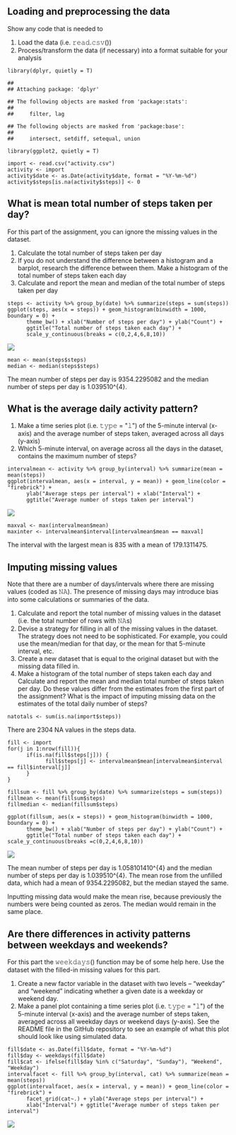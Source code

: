 Loading and preprocessing the data
----------------------------------

Show any code that is needed to

1.  Load the data (i.e. 𝚛𝚎𝚊𝚍.𝚌𝚜𝚟())
2.  Process/transform the data (if necessary) into a format suitable for
    your analysis

<!-- -->

    library(dplyr, quietly = T)

    ## 
    ## Attaching package: 'dplyr'

    ## The following objects are masked from 'package:stats':
    ## 
    ##     filter, lag

    ## The following objects are masked from 'package:base':
    ## 
    ##     intersect, setdiff, setequal, union

    library(ggplot2, quietly = T)

    import <- read.csv("activity.csv")
    activity <- import
    activity$date <- as.Date(activity$date, format = "%Y-%m-%d")
    activity$steps[is.na(activity$steps)] <- 0

What is mean total number of steps taken per day?
-------------------------------------------------

For this part of the assignment, you can ignore the missing values in
the dataset.

1.  Calculate the total number of steps taken per day
2.  If you do not understand the difference between a histogram and a
    barplot, research the difference between them. Make a histogram of
    the total number of steps taken each day
3.  Calculate and report the mean and median of the total number of
    steps taken per day

<!-- -->

    steps <- activity %>% group_by(date) %>% summarize(steps = sum(steps))
    ggplot(steps, aes(x = steps)) + geom_histogram(binwidth = 1000, boundary = 0) +
          theme_bw() + xlab("Number of steps per day") + ylab("Count") +
          ggtitle("Total number of steps taken each day") + 
          scale_y_continuous(breaks = c(0,2,4,6,8,10))

![](PA1_Template_files/figure-markdown_strict/Steps%20Histogram-1.png)

    mean <- mean(steps$steps)
    median <- median(steps$steps)

The mean number of steps per day is 9354.2295082 and the median number
of steps per day is 1.039510^{4}.

What is the average daily activity pattern?
-------------------------------------------

1.  Make a time series plot (i.e. 𝚝𝚢𝚙𝚎 = "𝚕") of the 5-minute
    interval (x-axis) and the average number of steps taken, averaged
    across all days (y-axis)
2.  Which 5-minute interval, on average across all the days in the
    dataset, contains the maximum number of steps?

<!-- -->

    intervalmean <- activity %>% group_by(interval) %>% summarize(mean = mean(steps))
    ggplot(intervalmean, aes(x = interval, y = mean)) + geom_line(color = "firebrick") +
          ylab("Average steps per interval") + xlab("Interval") + 
          ggtitle("Average number of steps taken per interval")

![](PA1_Template_files/figure-markdown_strict/Time%20series-1.png)

    maxval <- max(intervalmean$mean)
    maxinter <- intervalmean$interval[intervalmean$mean == maxval]

The interval with the largest mean is 835 with a mean of 179.1311475.

Imputing missing values
-----------------------

Note that there are a number of days/intervals where there are missing
values (coded as 𝙽𝙰). The presence of missing days may introduce bias
into some calculations or summaries of the data.

1.  Calculate and report the total number of missing values in the
    dataset (i.e. the total number of rows with 𝙽𝙰s)
2.  Devise a strategy for filling in all of the missing values in
    the dataset. The strategy does not need to be sophisticated. For
    example, you could use the mean/median for that day, or the mean for
    that 5-minute interval, etc.
3.  Create a new dataset that is equal to the original dataset but with
    the missing data filled in.
4.  Make a histogram of the total number of steps taken each day and
    Calculate and report the mean and median total number of steps taken
    per day. Do these values differ from the estimates from the first
    part of the assignment? What is the impact of imputing missing data
    on the estimates of the total daily number of steps?

<!-- -->

    natotals <- sum(is.na(import$steps))

There are 2304 NA values in the steps data.

    fill <- import
    for(j in 1:nrow(fill)){
          if(is.na(fill$steps[j])) {
                fill$steps[j] <- intervalmean$mean[intervalmean$interval == fill$interval[j]]    
          }
    }

    fillsum <- fill %>% group_by(date) %>% summarize(steps = sum(steps))
    fillmean <- mean(fillsum$steps)
    fillmedian <- median(fillsum$steps)

    ggplot(fillsum, aes(x = steps)) + geom_histogram(binwidth = 1000, boundary = 0) +
          theme_bw() + xlab("Number of steps per day") + ylab("Count") +
          ggtitle("Total number of steps taken each day") + scale_y_continuous(breaks =c(0,2,4,6,8,10))

![](PA1_Template_files/figure-markdown_strict/Filling%20in%20Missing%20Data-1.png)

The mean number of steps per day is 1.058101410^{4} and the median
number of steps per day is 1.039510^{4}. The mean rose from the unfilled
data, which had a mean of 9354.2295082, but the median stayed the same.

Inputting missing data would make the mean rise, because previously the
numbers were being counted as zeros. The median would remain in the same
place.

Are there differences in activity patterns between weekdays and weekends?
-------------------------------------------------------------------------

For this part the 𝚠𝚎𝚎𝚔𝚍𝚊𝚢𝚜() function may be of some help here. Use the
dataset with the filled-in missing values for this part.

1.  Create a new factor variable in the dataset with two levels –
    “weekday” and “weekend” indicating whether a given date is a weekday
    or weekend day.
2.  Make a panel plot containing a time series plot (i.e. 𝚝𝚢𝚙𝚎 = "𝚕") of
    the 5-minute interval (x-axis) and the average number of steps
    taken, averaged across all weekday days or weekend days (y-axis).
    See the README file in the GitHub repository to see an example of
    what this plot should look like using simulated data.

<!-- -->

    fill$date <- as.Date(fill$date, format = "%Y-%m-%d")
    fill$day <- weekdays(fill$date)
    fill$cat <- ifelse(fill$day %in% c("Saturday", "Sunday"), "Weekend", "Weekday")
    intervalfacet <- fill %>% group_by(interval, cat) %>% summarize(mean = mean(steps))
    ggplot(intervalfacet, aes(x = interval, y = mean)) + geom_line(color = "firebrick") +
          facet_grid(cat~.) + ylab("Average steps per interval") +
          xlab("Interval") + ggtitle("Average number of steps taken per interval")

![](PA1_Template_files/figure-markdown_strict/Weekdays%20and%20Weekends-1.png)
